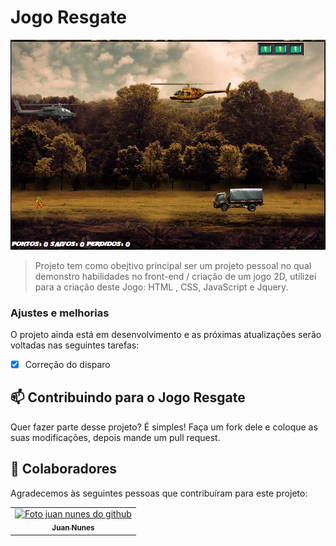 # Jogo Resgate

<img src="img/printjogo2D.png" alt="Imagem do do projeto">

> Projeto tem como obejtivo principal ser um projeto pessoal 
no qual demonstro habilidades no front-end / criação de um jogo 2D, utilizei para a criação deste Jogo: HTML , CSS, JavaScript e Jquery.


### Ajustes e melhorias

O projeto ainda está em desenvolvimento e as próximas atualizações serão voltadas nas seguintes tarefas:

- [X] Correção do disparo


## 📫 Contribuindo para o Jogo Resgate

Quer fazer parte desse projeto? É simples!
Faça um fork dele e coloque as suas modificações, depois mande um pull request.

## 🤝 Colaboradores

Agradecemos às seguintes pessoas que contribuíram para este projeto:

<table>
  <tr>
    <td align="center">
      <a href="https://github.com/juannunesz">
        <img src="https://avatars1.githubusercontent.com/u/52586245?s=400&u=0c950afd49031d138b9d131c3760b9676f991c54&v=4" width="100px;" alt="Foto juan nunes do github"/><br>
        <sub>
          <b>Juan Nunes</b>
        </sub>
      </a>
    </td>
  </tr>
</table>

